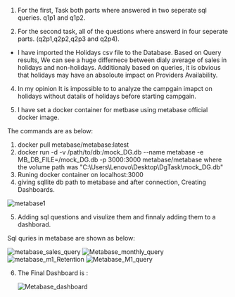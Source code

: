 1) For the first, Task both parts where answered in two seperate sql queries. q1p1 and q1p2.

2) For the second task, all of the questions where answerd in four seperate parts. (q2p1,q2p2,q2p3 and q2p4).
* I have imported the Holidays csv file to the Database.
Based on Query results, We can see a huge differnece between dialy average of sales in holidays and non-holidays. Additionaly based on queries, it is obvious that holidays may have an absoloute impact on Providers Availability.

4) In my opinion It is impossible to to analyze the campgain imapct on holidays without datails of holidays before starting campgain.

5) I have set a docker container for metbase using metabase official docker image.

The commands are as below:

1) docker pull metabase/metabase:latest
2) docker run -d -v /path/to/db:/mock_DG.db --name metabase -e MB_DB_FILE=/mock_DG.db  -p 3000:3000 metabase/metabase
where the volume path was "C:\Users\Lenovo\Desktop\DgTask\mock_DG.db"
3) Runing docker container on localhost:3000
4) giving sqllite db path to metabase and after connection, Creating Dashboards.

![metabase1](https://github.com/mohammadmk75/DG/assets/58180316/c749ef89-2ec8-4feb-bd18-7c8ee7ca19f2)


5) Adding sql questions and visulize them and finnaly adding them to a dashborad.

Sql quries in metabase are shown as below:


![metabase_sales_query](https://github.com/mohammadmk75/DG/assets/58180316/328d1958-b0ff-453d-9875-66e8bdc724db)
![Metabase_monthly_query](https://github.com/mohammadmk75/DG/assets/58180316/6ed47edb-7dab-49cc-a536-84afed13dde3)
![metabase_m1_Retention](https://github.com/mohammadmk75/DG/assets/58180316/f4874b11-f477-464a-b625-0c22334bdf90)
![Metabase_M1_query](https://github.com/mohammadmk75/DG/assets/58180316/46c26af5-87ad-4158-95f5-585728b3c463)

6) The Final Dashboard is :

   ![Metabase_dashboard](https://github.com/mohammadmk75/DG/assets/58180316/8dc861c6-71e3-4c52-9f08-b12caaaea57d)
